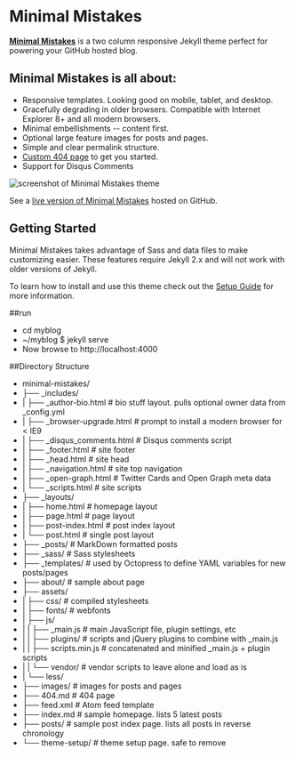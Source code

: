 # Minimal Mistakes

**[Minimal Mistakes](http://mmistakes.github.io/minimal-mistakes)** is a two column responsive Jekyll theme perfect for powering your GitHub hosted blog. 

## Minimal Mistakes is all about:

* Responsive templates. Looking good on mobile, tablet, and desktop.
* Gracefully degrading in older browsers. Compatible with Internet Explorer 8+ and all modern browsers. 
* Minimal embellishments -- content first.
* Optional large feature images for posts and pages.
* Simple and clear permalink structure.
* [Custom 404 page](http://mmistakes.github.io/minimal-mistakes/404.html) to get you started.
* Support for Disqus Comments

![screenshot of Minimal Mistakes theme](http://mmistakes.github.io/minimal-mistakes/images/mm-theme-post-600.jpg)

See a [live version of Minimal Mistakes](http://mmistakes.github.io/minimal-mistakes/) hosted on GitHub.

## Getting Started

Minimal Mistakes takes advantage of Sass and data files to make customizing easier. These features require Jekyll 2.x and will not work with older versions of Jekyll.

To learn how to install and use this theme check out the [Setup Guide](http://mmistakes.github.io/minimal-mistakes/theme-setup/) for more information.

##run
* cd myblog
* ~/myblog $ jekyll serve
* Now browse to http://localhost:4000

##Directory Structure
* minimal-mistakes/
* ├── _includes/
* |    ├── _author-bio.html        # bio stuff layout. pulls optional owner data from _config.yml
* |    ├── _browser-upgrade.html   # prompt to install a modern browser for < IE9
* |    ├── _disqus_comments.html   # Disqus comments script
* |    ├── _footer.html            # site footer
* |    ├── _head.html              # site head
* |    ├── _navigation.html        # site top navigation
* |    ├── _open-graph.html        # Twitter Cards and Open Graph meta data
* |    └── _scripts.html           # site scripts
* ├── _layouts/
* |    ├── home.html               # homepage layout
* |    ├── page.html               # page layout
* |    ├── post-index.html         # post index layout
* |    └── post.html               # single post layout
* ├── _posts/                      # MarkDown formatted posts
* ├── _sass/                       # Sass stylesheets
* ├── _templates/                  # used by Octopress to define YAML variables for new posts/pages
* ├── about/                       # sample about page
* ├── assets/
* |    ├── css/                    # compiled stylesheets
* |    ├── fonts/                  # webfonts
* |    ├── js/
* |    |   ├── _main.js            # main JavaScript file, plugin settings, etc
* |    |   ├── plugins/            # scripts and jQuery plugins to combine with _main.js
* |    |   ├── scripts.min.js      # concatenated and minified _main.js + plugin scripts
* |    |   └── vendor/             # vendor scripts to leave alone and load as is
* |    └── less/
* ├── images/                      # images for posts and pages
* ├── 404.md                       # 404 page
* ├── feed.xml                     # Atom feed template
* ├── index.md                     # sample homepage. lists 5 latest posts
* ├── posts/                       # sample post index page. lists all posts in reverse chronology
* └── theme-setup/                 # theme setup page. safe to remove
